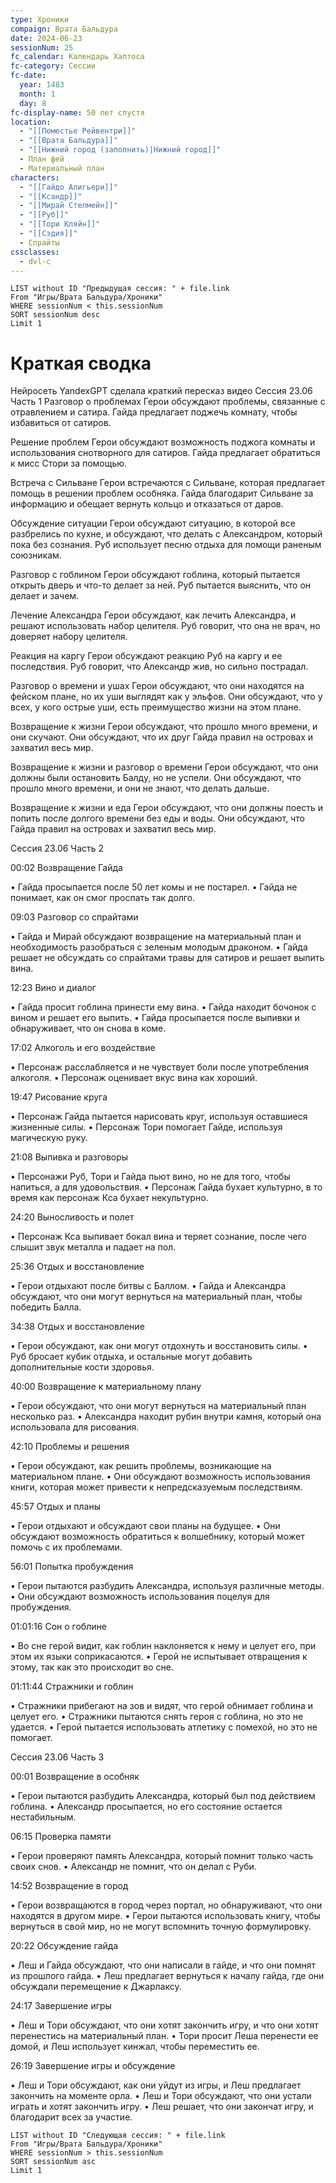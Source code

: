 ```yaml
---
type: Хроники
compaign: Врата Бальдура
date: 2024-06-23
sessionNum: 25
fc_calendar: Календарь Хаптоса
fc-category: Сессии
fc-date:
  year: 1483
  month: 1
  day: 8
fc-display-name: 50 лет спустя
location:
  - "[[Поместье Рейвентри]]"
  - "[[Врата Бальдура]]"
  - "[[Нижний город (заполнить)|Нижний город]]"
  - План фей
  - Материальный план
characters:
  - "[[Гайдо Алигьери]]"
  - "[[Ксандр]]"
  - "[[Мирай Стелмейн]]"
  - "[[Руб]]"
  - "[[Тори Кляйн]]"
  - "[[Сэдия]]"
  - Спрайты
cssclasses:
  - dvl-c
---
```


```dataview
LIST without ID "Предыдущая сессия: " + file.link
From "Игры/Врата Бальдура/Хроники" 
WHERE sessionNum < this.sessionNum
SORT sessionNum desc
Limit 1
```


# Краткая сводка
Нейросеть YandexGPT сделала краткий пересказ видео
Сессия 23.06 Часть 1
Разговор о проблемах
Герои обсуждают проблемы, связанные с отравлением и сатира.
Гайда предлагает поджечь комнату, чтобы избавиться от сатиров.

Решение проблем
Герои обсуждают возможность поджога комнаты и использования снотворного для сатиров.
Гайда предлагает обратиться к мисс Стори за помощью.

Встреча с Сильване
Герои встречаются с Сильване, которая предлагает помощь в решении проблем особняка.
Гайда благодарит Сильване за информацию и обещает вернуть кольцо и отказаться от даров.

Обсуждение ситуации
Герои обсуждают ситуацию, в которой все разбрелись по кухне, и обсуждают, что делать с Александром, который пока без сознания.
Руб использует песню отдыха для помощи раненым союзникам.

Разговор с гоблином
Герои обсуждают гоблина, который пытается открыть дверь и что-то делает за ней.
Руб пытается выяснить, что он делает и зачем.

Лечение Александра
Герои обсуждают, как лечить Александра, и решают использовать набор целителя.
Руб говорит, что она не врач, но доверяет набору целителя.

Реакция на каргу
Герои обсуждают реакцию Руб на каргу и ее последствия.
Руб говорит, что Александр жив, но сильно пострадал.

Разговор о времени и ушах
Герои обсуждают, что они находятся на фейском плане, но их уши выглядят как у эльфов.
Они обсуждают, что у всех, у кого острые уши, есть преимущество жизни на этом плане.

Возвращение к жизни
Герои обсуждают, что прошло много времени, и они скучают.
Они обсуждают, что их друг Гайда правил на островах и захватил весь мир.

Возвращение к жизни и разговор о времени
Герои обсуждают, что они должны были остановить Балду, но не успели.
Они обсуждают, что прошло много времени, и они не знают, что делать дальше.

Возвращение к жизни и еда
Герои обсуждают, что они должны поесть и попить после долгого времени без еды и воды.
Они обсуждают, что Гайда правил на островах и захватил весь мир.

Сессия 23.06 Часть 2

00:02 Возвращение Гайда

• Гайда просыпается после 50 лет комы и не постарел.
• Гайда не понимает, как он смог проспать так долго.

09:03 Разговор со спрайтами

• Гайда и Мирай обсуждают возвращение на материальный план и необходимость разобраться с зеленым молодым драконом.
• Гайда решает не обсуждать со спрайтами травы для сатиров и решает выпить вина.

12:23 Вино и диалог

• Гайда просит гоблина принести ему вина.
• Гайда находит бочонок с вином и решает его выпить.
• Гайда просыпается после выпивки и обнаруживает, что он снова в коме.

17:02 Алкоголь и его воздействие

• Персонаж расслабляется и не чувствует боли после употребления алкоголя.
• Персонаж оценивает вкус вина как хороший.

19:47 Рисование круга

• Персонаж Гайда пытается нарисовать круг, используя оставшиеся жизненные силы.
• Персонаж Тори помогает Гайде, используя магическую руку.

21:08 Выпивка и разговоры

• Персонажи Руб, Тори и Гайда пьют вино, но не для того, чтобы напиться, а для удовольствия.
• Персонаж Гайда бухает культурно, в то время как персонаж Кса бухает некультурно.

24:20 Выносливость и полет

• Персонаж Кса выпивает бокал вина и теряет сознание, после чего слышит звук металла и падает на пол.

25:36 Отдых и восстановление

• Герои отдыхают после битвы с Баллом.
• Гайда и Александра обсуждают, что они могут вернуться на материальный план, чтобы победить Балла.

34:38 Отдых и восстановление

• Герои обсуждают, как они могут отдохнуть и восстановить силы.
• Руб бросает кубик отдыха, и остальные могут добавить дополнительные кости здоровья.

40:00 Возвращение к материальному плану

• Герои обсуждают, что они могут вернуться на материальный план несколько раз.
• Александра находит рубин внутри камня, который она использовала для рисования.

42:10 Проблемы и решения

• Герои обсуждают, как решить проблемы, возникающие на материальном плане.
• Они обсуждают возможность использования книги, которая может привести к непредсказуемым последствиям.

45:57 Отдых и планы

• Герои отдыхают и обсуждают свои планы на будущее.
• Они обсуждают возможность обратиться к волшебнику, который может помочь с их проблемами.

56:01 Попытка пробуждения

• Герои пытаются разбудить Александра, используя различные методы.
• Они обсуждают возможность использования поцелуя для пробуждения.

01:01:16 Сон о гоблине

• Во сне герой видит, как гоблин наклоняется к нему и целует его, при этом их языки соприкасаются.
• Герой не испытывает отвращения к этому, так как это происходит во сне.

01:11:44 Стражники и гоблин

• Стражники прибегают на зов и видят, что герой обнимает гоблина и целует его.
• Стражники пытаются снять героя с гоблина, но это не удается.
• Герой пытается использовать атлетику с помехой, но это не помогает.

Сессия 23.06 Часть 3

00:01 Возвращение в особняк

• Герои пытаются разбудить Александра, который был под действием гоблина.
• Александр просыпается, но его состояние остается нестабильным.

06:15 Проверка памяти

• Герои проверяют память Александра, который помнит только часть своих снов.
• Александр не помнит, что он делал с Руби.

14:52 Возвращение в город

• Герои возвращаются в город через портал, но обнаруживают, что они находятся в другом мире.
• Герои пытаются использовать книгу, чтобы вернуться в свой мир, но не могут вспомнить точную формулировку.

20:22 Обсуждение гайда

• Леш и Гайда обсуждают, что они написали в гайде, и что они помнят из прошлого гайда.
• Леш предлагает вернуться к началу гайда, где они обсуждали перемещение к Джарлаксу.

24:17 Завершение игры

• Леш и Тори обсуждают, что они хотят закончить игру, и что они хотят перенестись на материальный план.
• Тори просит Леша перенести ее домой, и Леш использует кинжал, чтобы переместить ее.

26:19 Завершение игры и обсуждение

• Леш и Тори обсуждают, как они уйдут из игры, и Леш предлагает закончить на моменте орла.
• Леш и Тори обсуждают, что они устали играть и хотят закончить игру.
• Леш решает, что они закончат игру, и благодарит всех за участие.



```dataview
LIST without ID "Следующая сессия: " + file.link
From "Игры/Врата Бальдура/Хроники" 
WHERE sessionNum > this.sessionNum
SORT sessionNum asc
Limit 1
```